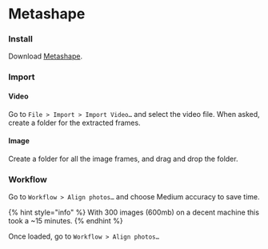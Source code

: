 # Metashape

### Install

Download [Metashape](https://www.agisoft.com/).

### Import

#### Video

Go to `File > Import > Import Video…` and select the video file. When asked, create a folder for the extracted frames.

#### Image

Create a folder for all the image frames, and drag and drop the folder.

### Workflow

Go to `Workflow > Align photos…` and choose Medium accuracy to save time.

{% hint style="info" %}
With 300 images \(600mb\) on a decent machine this took a ~15 minutes.
{% endhint %}

Once loaded, go to `Workflow > Align photos…`

